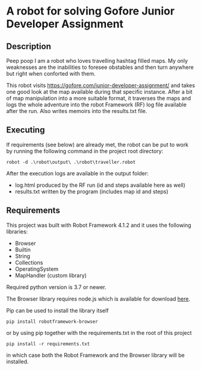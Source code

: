 # A robot for solving Gofore Junior Developer Assignment

## Description
Peep poop I am a robot who loves travelling hashtag filled maps. My only weaknesses are the inabilities to foresee obstables and then turn anywhere but right when conforted with them.

This robot visits https://gofore.com/junior-developer-assignment/ and takes one good look at the map available during that specific instance. After a bit of map manipulation into a more suitable format, it traverses the maps and logs the whole adventure into the robot Framework (RF) log file available after the run. Also writes memoirs into the results.txt file.

## Executing

If requirements (see below) are already met, the robot can be put to work by running the following command in the project root directory:

    robot -d .\robot\output\ .\robot\traveller.robot

After the execution logs are available in the output folder:
- log.html produced by the RF run (id and steps available here as well)
- results.txt written by the program (includes map id and steps)

## Requirements
This project was built with Robot Framework 4.1.2 and it uses the following libraries:
- Browser
- Builtin
- String
- Collections
- OperatingSystem
- MapHandler (custom library)

Required python version is 3.7 or newer.

The Browser library requires node.js which is available for download [here](https://nodejs.org/en/download/).

Pip can be used to install the library itself

    pip install robotframework-browser

or by using pip together with the requirements.txt in the root of this project

    pip install -r requirements.txt

in which case both the Robot Framework and the Browser library will be installed.
